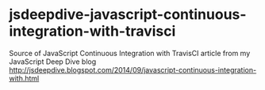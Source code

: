 jsdeepdive-javascript-continuous-integration-with-travisci
==========================================================

Source of JavaScript Continuous Integration with TravisCI article from my JavaScript Deep Dive blog
http://jsdeepdive.blogspot.com/2014/09/javascript-continuous-integration-with.html